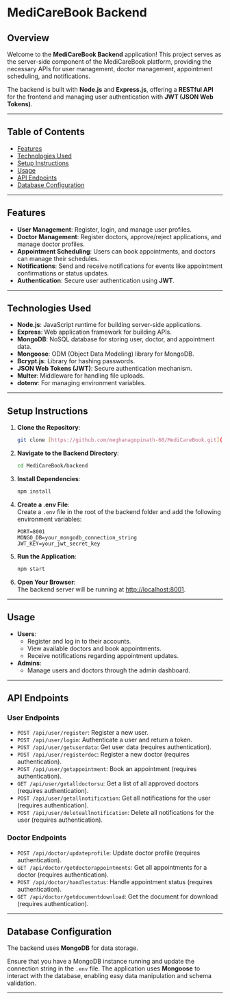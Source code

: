 # MediCareBook Backend

## Overview  
Welcome to the **MediCareBook Backend** application! This project serves as the server-side component of the MediCareBook platform, providing the necessary APIs for user management, doctor management, appointment scheduling, and notifications.  

The backend is built with **Node.js** and **Express.js**, offering a **RESTful API** for the frontend and managing user authentication with **JWT (JSON Web Tokens)**.

---

## Table of Contents  
- [Features](#features)  
- [Technologies Used](#technologies-used)  
- [Setup Instructions](#setup-instructions)  
- [Usage](#usage)  
- [API Endpoints](#api-endpoints)  
- [Database Configuration](#database-configuration)  

---

## Features  
- **User Management**: Register, login, and manage user profiles.  
- **Doctor Management**: Register doctors, approve/reject applications, and manage doctor profiles.  
- **Appointment Scheduling**: Users can book appointments, and doctors can manage their schedules.  
- **Notifications**: Send and receive notifications for events like appointment confirmations or status updates.  
- **Authentication**: Secure user authentication using **JWT**.  

---

## Technologies Used  
- **Node.js**: JavaScript runtime for building server-side applications.  
- **Express**: Web application framework for building APIs.  
- **MongoDB**: NoSQL database for storing user, doctor, and appointment data.  
- **Mongoose**: ODM (Object Data Modeling) library for MongoDB.  
- **Bcrypt.js**: Library for hashing passwords.  
- **JSON Web Tokens (JWT)**: Secure authentication mechanism.  
- **Multer**: Middleware for handling file uploads.  
- **dotenv**: For managing environment variables.  

---

## Setup Instructions  

1. **Clone the Repository**:  
    ```bash
    git clone [https://github.com/meghanagopinath-60/MediCareBook.git](https://github.com/meghanagopinath-60/MediCareBook-Naan-Mudhalvan-Project/tree/main/MediCareBook)
    ```

2. **Navigate to the Backend Directory**:  
    ```bash
    cd MediCareBook/backend
    ```

3. **Install Dependencies**:  
    ```bash
    npm install
    ```

4. **Create a .env File**:  
    Create a `.env` file in the root of the backend folder and add the following environment variables:  
    ```plaintext
    PORT=8001
    MONGO_DB=your_mongodb_connection_string
    JWT_KEY=your_jwt_secret_key
    ```

5. **Run the Application**:  
    ```bash
    npm start
    ```

6. **Open Your Browser**:  
    The backend server will be running at [http://localhost:8001](http://localhost:8001).  

---

## Usage  
- **Users**:  
  - Register and log in to their accounts.  
  - View available doctors and book appointments.  
  - Receive notifications regarding appointment updates.  
- **Admins**:  
  - Manage users and doctors through the admin dashboard.  

---

## API Endpoints  

### **User Endpoints**  
- `POST /api/user/register`: Register a new user.  
- `POST /api/user/login`: Authenticate a user and return a token.  
- `POST /api/user/getuserdata`: Get user data (requires authentication).  
- `POST /api/user/registerdoc`: Register a new doctor (requires authentication).  
- `POST /api/user/getappointment`: Book an appointment (requires authentication).  
- `GET /api/user/getalldoctorsu`: Get a list of all approved doctors (requires authentication).  
- `POST /api/user/getallnotification`: Get all notifications for the user (requires authentication).  
- `POST /api/user/deleteallnotification`: Delete all notifications for the user (requires authentication).  

### **Doctor Endpoints**  
- `POST /api/doctor/updateprofile`: Update doctor profile (requires authentication).  
- `GET /api/doctor/getdoctorappointments`: Get all appointments for a doctor (requires authentication).  
- `POST /api/doctor/handlestatus`: Handle appointment status (requires authentication).  
- `GET /api/doctor/getdocumentdownload`: Get the document for download (requires authentication).  

---

## Database Configuration  
The backend uses **MongoDB** for data storage.  

Ensure that you have a MongoDB instance running and update the connection string in the `.env` file. The application uses **Mongoose** to interact with the database, enabling easy data manipulation and schema validation.

---  
